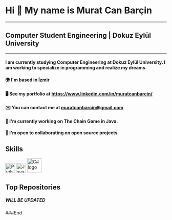 # Hi 👋 My name is Murat Can Barçin
---------------
## Computer Student Engineering | Dokuz Eylül University
---------------

#### I am currently studying Computer Engineering at Dokuz Eylül University. I am working to specialize in programming and realize my dreams.

#### 🌍  I'm based in İzmir
#### 🖥️  See my portfolio at https://www.linkedin.com/in/muratcanbarcin/
#### ✉️  You can contact me at muratcanbarcin@gmail.com
####  🚀  I'm currently working on The Chain Game in Java.
#### 🤝  I'm open to collaborating on open source projects

##  Skills

<img src="https://raw.githubusercontent.com/danielcranney/readme-generator/main/public/icons/skills/python-colored.svg" alt="Python logo" width="30"/> <img src="https://raw.githubusercontent.com/danielcranney/readme-generator/main/public/icons/skills/java-colored.svg" alt="Java logo" width="30"/>   <img src="https://upload.wikimedia.org/wikipedia/commons/4/4f/Csharp_Logo.png?20180210215736" alt="C# logo" width="45"/>

## Top Repositories

##### WILL BE UPDATED


###End

